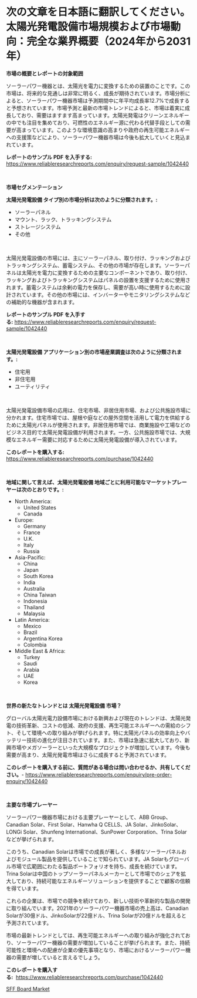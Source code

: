 <p><h1>次の文章を日本語に翻訳してください。太陽光発電設備市場規模および市場動向：完全な業界概要（2024年から2031年）</h1></p><p><strong>市場の概要とレポートの対象範囲</strong></p>
<p><p>ソーラーパワー機器とは、太陽光を電力に変換するための装置のことです。この市場は、将来的な見通しは非常に明るく、成長が期待されています。市場分析によると、ソーラーパワー機器市場は予測期間中に年平均成長率12.7%で成長すると予想されています。市場予測と最新の市場トレンドによると、市場は着実に成長しており、需要はますます高まっています。太陽光発電はクリーンエネルギーの中でも注目を集めており、可燃性のエネルギー源に代わる代替手段としての需要が高まっています。このような環境意識の高まりや政府の再生可能エネルギーへの支援策などにより、ソーラーパワー機器市場は今後も拡大していくと見込まれています。</p></p>
<p><strong>レポートのサンプル PDF を入手する:</strong> <a href="https://www.reliableresearchreports.com/enquiry/request-sample/1042440">https://www.reliableresearchreports.com/enquiry/request-sample/1042440</a></p>
<p>&nbsp;</p>
<p><strong>市場セグメンテーション</strong></p>
<p><strong>太陽光発電設備 タイプ別の市場分析は次のように分類されます。:</strong></p>
<p><ul><li>ソーラーパネル</li><li>マウント、ラック、トラッキングシステム</li><li>ストレージシステム</li><li>その他</li></ul></p>
<p>&nbsp;</p>
<p><p>太陽光発電設備の市場には、主にソーラーパネル、取り付け、ラッキングおよびトラッキングシステム、蓄電システム、その他の市場が存在します。ソーラーパネルは太陽光を電力に変換するための主要なコンポーネントであり、取り付け、ラッキングおよびトラッキングシステムはパネルの設置を支援するために使用されます。蓄電システムは余剰の電力を保存し、需要が高い時に使用するために設計されています。その他の市場には、インバーターやモニタリングシステムなどの補助的な機器が含まれます。</p></p>
<p><strong>レポートのサンプル PDF を入手する:</strong>&nbsp;<a href="https://www.reliableresearchreports.com/enquiry/request-sample/1042440">https://www.reliableresearchreports.com/enquiry/request-sample/1042440</a></p>
<p>&nbsp;</p>
<p><strong> 太陽光発電設備 アプリケーション別の市場産業調査は次のように分類されます。:</strong></p>
<p><ul><li>住宅用</li><li>非住宅用</li><li>ユーティリティ</li></ul></p>
<p>&nbsp;</p>
<p><p>太陽光発電設備市場の応用は、住宅市場、非居住用市場、および公共施設市場に分かれます。住宅市場では、屋根や庭などの屋外空間を活用して電力を供給するために太陽光パネルが使用されます。非居住用市場では、商業施設や工場などのビジネス目的で太陽光発電設備が利用されます。一方、公共施設市場では、大規模なエネルギー需要に対応するために太陽光発電設備が導入されています。</p></p>
<p><strong>このレポートを購入する:</strong>&nbsp; <a href="https://www.reliableresearchreports.com/purchase/1042440">https://www.reliableresearchreports.com/purchase/1042440</a></p>
<p>&nbsp;</p>
<p><strong>地域に関して言えば、太陽光発電設備 地域ごとに利用可能なマーケットプレーヤーは次のとおりです。:</strong></p>
<p><ul>
    <li>
        North America:
        <ul>
            <li>United States</li>
            <li>Canada</li>
        </ul>
    </li>
    <li>
        Europe:
        <ul>
            <li>Germany</li>
            <li>France</li>
            <li>U.K.</li>
            <li>Italy</li>
            <li>Russia</li>
        </ul>
    </li>
    <li>
        Asia-Pacific:
        <ul>
            <li>China</li>
            <li>Japan</li>
            <li>South Korea</li>
            <li>India</li>
            <li>Australia</li>
            <li>China Taiwan</li>
            <li>Indonesia</li>
            <li>Thailand</li>
            <li>Malaysia</li>
        </ul>
    </li>
    <li>
        Latin America:
        <ul>
            <li>Mexico</li>
            <li>Brazil</li>
            <li>Argentina Korea</li>
            <li>Colombia</li>
        </ul>
    </li>
    <li>
        Middle East & Africa:
        <ul>
            <li>Turkey</li>
            <li>Saudi</li>
            <li>Arabia</li>
            <li>UAE</li>
            <li>Korea</li>
        </ul>
    </li>
    </ul></p>
<p>&nbsp;</p>
<p><strong>世界の新たなトレンドとは 太陽光発電設備 市場？</strong></p>
<p><p>グローバル太陽光電力設備市場における新興および現在のトレンドは、太陽光発電の技術革新、コストの低減、政府の支援、再生可能エネルギーへの需給のシフト、そして環境への取り組みが挙げられます。特に太陽光パネルの効率向上やバッテリー技術の進化が注目されています。また、市場は急速に拡大しており、新興市場やメガソーラーといった大規模なプロジェクトが増加しています。今後も需要が高まり、太陽光発電市場はさらに成長すると予測されています。</p></p>
<p><strong>このレポートを購入する前に、質問がある場合は問い合わせるか、共有してください。</strong>- <a href="https://www.reliableresearchreports.com/enquiry/pre-order-enquiry/1042440">https://www.reliableresearchreports.com/enquiry/pre-order-enquiry/1042440</a></p>
<p>&nbsp;</p>
<p><strong>主要な市場プレーヤー</strong></p>
<p><p>ソーラーパワー機器市場における主要プレーヤーとして、ABB Group、Canadian Solar、First Solar、Hanwha Q CELLS、JA Solar、JinkoSolar、LONGi Solar、Shunfeng International、SunPower Corporation、Trina Solar などが挙げられます。</p><p>このうち、Canadian Solarは市場での成長が著しく、多様なソーラーパネルおよびモジュール製品を提供していることで知られています。JA Solarもグローバル市場で広範囲にわたる製品ポートフォリオを持ち、成長を続けています。Trina Solarは中国のトップソーラーパネルメーカーとして市場でのシェアを拡大しており、持続可能なエネルギーソリューションを提供することで顧客の信頼を得ています。</p><p>これらの企業は、市場での競争を続けており、新しい技術や革新的な製品の開発に取り組んでいます。2021年のソーラーパワー機器市場の売上高は、Canadian Solarが30億ドル、JinkoSolarが22億ドル、Trina Solarが20億ドルを超えると予測されています。</p><p>市場の最新トレンドとしては、再生可能エネルギーへの取り組みが強化されており、ソーラーパワー機器の需要が増加していることが挙げられます。また、持続可能性と環境への配慮が企業の優先事項となり、市場におけるソーラーパワー機器の需要が増していると言えるでしょう。</p></p>
<p><strong>このレポートを購入する:</strong>&nbsp;&nbsp;<a href="https://www.reliableresearchreports.com/purchase/1042440">https://www.reliableresearchreports.com/purchase/1042440</a></p>
<p><p><a href="https://github.com/Alonsoolds3wq1d81czn8rbol/Market-Research-Report-List-1/blob/main/sff-board-market.md">SFF Board Market</a></p></p>